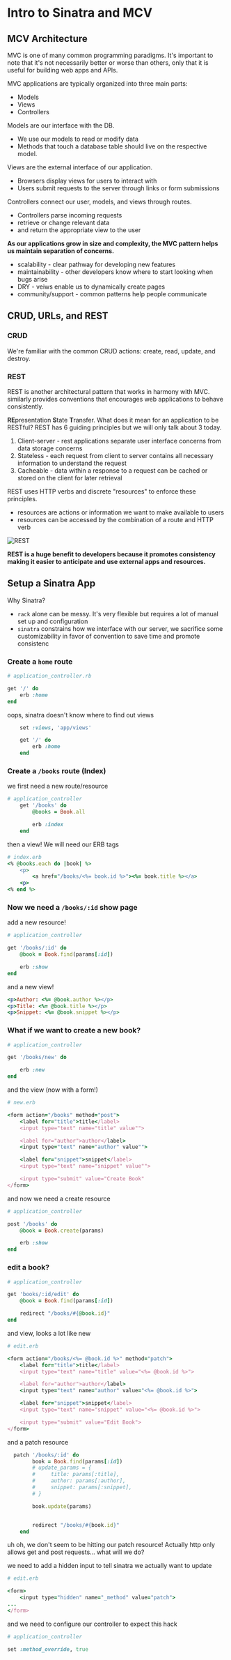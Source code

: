 # Intro to Sinatra and MCV

## MCV Architecture

MVC is one of many common programming paradigms. It's important to note that it's not necessarily better or worse than others, only that it is useful for building web apps and APIs.

MVC applications are typically organized into three main parts:

- Models
- Views
- Controllers

Models are our interface with the DB.

- We use our models to read or modify data
- Methods that touch a database table should live on the respective model.

Views are the external interface of our application.

- Browsers display views for users to interact with
- Users submit requests to the server through links or form submissions

Controllers connect our user, models, and views through routes.

- Controllers parse incoming requests
- retrieve or change relevant data
- and return the appropriate view to the user

**As our applications grow in size and complexity, the MVC pattern helps us maintain separation of concerns.**

- scalability - clear pathway for developing new features
- maintainability - other developers know where to start looking when bugs arise
- DRY - veiws enable us to dynamically create pages
- community/support - common patterns help people communicate

## CRUD, URLs, and REST

### CRUD

We're familiar with the common CRUD actions: create, read, update, and destroy.

### REST

REST is another architectural pattern that works in harmony with MVC. similarly provides conventions that encourages web applications to behave consistently.

**RE**presentation **S**tate **T**ransfer. What does it mean for an application to be RESTful? REST has 6 guiding principles but we will only talk about 3 today.

1. Client-server - rest applications separate user interface concerns from data storage concerns
2. Stateless - each request from client to server contains all necessary information to understand the request
3. Cacheable - data within a response to a request can be cached or stored on the client for later retrieval

REST uses HTTP verbs and discrete "resources" to enforce these principles.

- resources are actions or information we want to make available to users
- resources can be accessed by the combination of a route and HTTP verb

![REST](CRUDREST.png)

**REST is a huge benefit to developers because it promotes consistency making it easier to anticipate and use external apps and resources.**

## Setup a Sinatra App

Why Sinatra?

- `rack` alone can be messy. It's very flexible but requires a lot of manual set up and configuration
- `sinatra` constrains how we interface with our server, we sacrifice some customizability in favor of convention to save time and promote consistenc

### Create a `home` route

```ruby
# application_controller.rb

get '/' do
    erb :home
end
```

oops, sinatra doesn't know where to find out views

```ruby
    set :views, 'app/views'

    get '/' do
        erb :home
    end
```

### Create a `/books` route (Index)

we first need a new route/resource

```ruby
# application_controller
    get '/books' do
        @books = Book.all

        erb :index
    end
```

then a view! We will need our ERB tags

```ruby
# index.erb
<% @books.each do |book| %>
    <p>
        <a href="/books/<%= book.id %>"><%= book.title %></a>
    <p>
<% end %>
```

### Now we need a `/books/:id` show page

add a new resource!

```ruby
# application_controller

get '/books/:id' do
    @book = Book.find(params[:id])

    erb :show
end
```

and a new view!

```ruby
<p>Author: <%= @book.author %></p>
<p>Title: <%= @book.title %></p>
<p>Snippet: <%= @book.snippet %></p>
```

### What if we want to create a new book?

```ruby
# application_controller

get '/books/new' do

    erb :new
end
```

and the view (now with a form!)

```ruby
# new.erb

<form action="/books" method="post">
    <label for="title">title</label>
    <input type="text" name="title" value"">

    <label for="author">author</label>
    <input type="text" name="author" value"">

    <label for="snippet">snippet</label>
    <input type="text" name="snippet" value"">

    <input type="submit" value="Create Book"
</form>
```
and now we need a create resource

```ruby
# application_controller

post '/books' do
    @book = Book.create(params)

    erb :show
end
```

### edit a book?

```ruby
# application_controller

get 'books/:id/edit' do
    @book = Book.find(params[:id])

    redirect "/books/#{@book.id}"
end
```

and view, looks a lot like new

```ruby
# edit.erb

<form action="/books/<%= @book.id %>" method="patch">
    <label for="title">title</label>
    <input type="text" name="title" value="<%= @book.id %>">

    <label for="author">author</label>
    <input type="text" name="author" value="<%= @book.id %>">

    <label for="snippet">snippet</label>
    <input type="text" name="snippet" value="<%= @book.id %>">

    <input type="submit" value="Edit Book">
</form>
```

and a patch resource

```ruby
  patch '/books/:id' do
        book = Book.find(params[:id])
        # update_params = {
        #     title: params[:title],
        #     author: params[:author],
        #     snippet: params[:snippet],
        # }

        book.update(params)


        redirect "/books/#{book.id}"
    end
```

uh oh, we don't seem to be hitting our patch resource! Actually http only allows get and post requests... what will we do?

we need to add a hidden input to tell sinatra we actually want to update

```ruby
# edit.erb

<form>
    <input type="hidden" name="_method" value="patch">
...
</form>
```

and we need to configure our controller to expect this hack

```ruby
# application_controller

set :method_override, true

```
